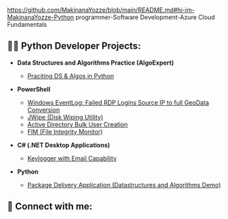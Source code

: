 https://github.com/MakinanaYozze/blob/main/README.md#hi-im-MakinanaYozze-Python programmer-Software Development-Azure Cloud Fundamentals

<h2>👨‍💻 Python Developer Projects:</h2>

- <b>Data Structures and Algorithms Practice (AlgoExpert)</b>
  - [Praciting DS & Algos in Python](https://github.com/MakinanaYozze/Algorithms-Practice)
  
- <b>PowerShell</b>
  - [Windows EventLog: Failed RDP Logins Source IP to full GeoData Conversion](https://github.com/MakinanaYozze/Sentinel-Lab)
  - [JWipe (Disk Wiping Utility)](https://github.com/MakinanaYozze/Jwipe.PowerShell)
  - [Active Directory Bulk User Creation](https://github.com/MakinanaYozze/AD_PS)
  - [FIM (File Integrity Monitor)](https://github.com/MakinanaYozze/PowerShell-Integrity-FIM)
    
- <b>C# (.NET Desktop Applications)</b>
  - [Keylogger with Email Capability](https://github.com/joshmadakor1/Key-Logger-With-Email)
    
- <b>Python</b>
  - [Package Delivery Application (Datastructures and Algorithms Demo)](https://github.com/MakinanaYozze/Package-Delivery-Pathfinding-Algorithm)

<h2> 🤳 Connect with me:</h2>

[facebook]: https://web.facebook.com/MakinanaZanesizweYozze/
[linkedin]: https://linkedin.com/in/yonelazanesizwemakinana 
[Gmail]:    http://yonelanimakinana@gmail.com 

<!--
**MakinanaYozze** is a ✨ _special_ ✨ repository because its `README.md` (this file) appears on your GitHub profile.

Here are some ideas to get you started:

- 🔭 I’m currently working on ...
- 🌱 I’m currently learning ...
- 👯 I’m looking to collaborate on ...
- 🤔 I’m looking for help with ...
- 💬 Ask me about ...
- 📫 How to reach me: ...
- 😄 Pronouns: ...
- ⚡ Fun fact: ...
-->
